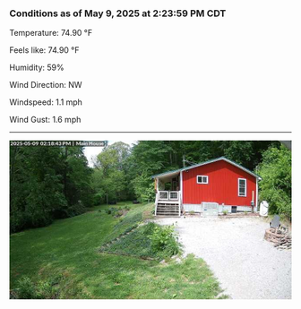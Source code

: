 ### Conditions as of May 9, 2025 at 2:23:59 PM CDT 

Temperature: 74.90 &deg;F

Feels like: 74.90 &deg;F

Humidity: 59%

Wind Direction: NW

Windspeed: 1.1 mph

Wind Gust: 1.6 mph

---

<img src="./images/latest.jpeg"/>

